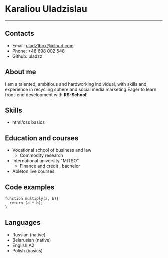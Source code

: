 # Karaliou Uladzislau

***

## Contacts
- Email: uladz1box@icloud.com
- Phone: +48 698 002 548
- Github: uladzz

## About me
I am a talented, ambitious and hardworking individual, with skills and experience in recycling sphere and social media marketing.Eager to learn front-end development with **RS-School**!

## Skills
- html/css basics

## Education and courses
- Vocational school of business and law
    * Commodity research
- International university "MITSO"
    * Finance and credit , bachelor
- Ableton live courses

## Code examples
```
function multiply(a, b){
  return (a * b);
}
```
## Languages
- Russian (native)
- Belarusian (native)
- English A2
- Polish (basics)

